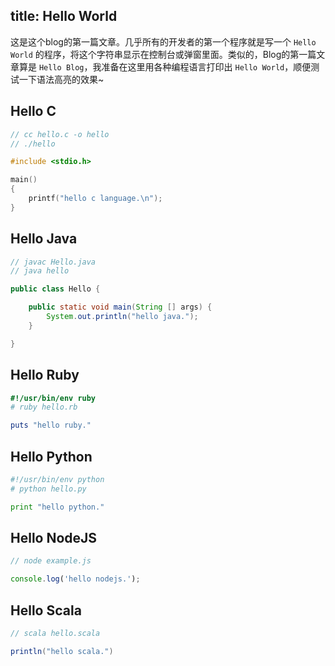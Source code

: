 title: Hello World
---
这是这个blog的第一篇文章。几乎所有的开发者的第一个程序就是写一个 ``Hello World`` 的程序，将这个字符串显示在控制台或弹窗里面。类似的，Blog的第一篇文章算是 ``Hello Blog``，我准备在这里用各种编程语言打印出 ``Hello World``，顺便测试一下语法高亮的效果~

## Hello C

```c
// cc hello.c -o hello
// ./hello

#include <stdio.h>

main()
{
    printf("hello c language.\n");
}
```

## Hello Java
```java
// javac Hello.java
// java hello

public class Hello {

    public static void main(String [] args) {
	    System.out.println("hello java.");
	}

}
```

## Hello Ruby
```ruby
#!/usr/bin/env ruby
# ruby hello.rb

puts "hello ruby."
```

## Hello Python
```python
#!/usr/bin/env python
# python hello.py

print "hello python."
```

## Hello NodeJS
```javascript
// node example.js

console.log('hello nodejs.');
```

## Hello Scala
``` scala
// scala hello.scala

println("hello scala.")
```


